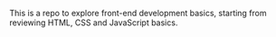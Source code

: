 This is a repo to explore front-end development basics, starting from reviewing HTML, CSS and JavaScript basics.  
